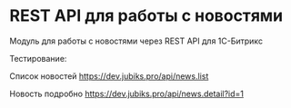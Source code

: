 # REST API для работы с новостями

Модуль для работы с новостями через REST API для 1С-Битрикс

Тестирование:

Список новостей https://dev.jubiks.pro/api/news.list

Новость подробно https://dev.jubiks.pro/api/news.detail?id=1